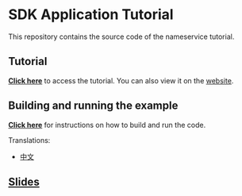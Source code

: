 # SDK Application Tutorial

This repository contains the source code of the nameservice tutorial.

## Tutorial

**[Click here](./tutorial/README.md)** to access the tutorial. You can also view it on the [website](https://cosmos.network/docs/tutorial).

## Building and running the example

**[Click here](./tutorial/build-run.md)**  for instructions on how to build and run the code.

Translations:
- [中文](./README_cn.md)

## [Slides](https://docs.google.com/presentation/d/1aCMAdkVY-gfgnGNPTygwVk3o68czPQ_VYfvdMy9Ek5Q/edit?usp=sharing)

